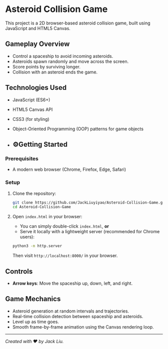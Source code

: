 # Asteroid Collision Game

This project is a 2D browser-based asteroid collision game, built using JavaScript and HTML5 Canvas.  

## Gameplay Overview
- Control a spaceship to avoid incoming asteroids.
- Asteroids spawn randomly and move across the screen.
- Score points by surviving longer.
- Collision with an asteroid ends the game.

## Technologies Used
- JavaScript (ES6+)
- HTML5 Canvas API
- CSS3 (for styling)
- Object-Oriented Programming (OOP) patterns for game objects

- ## ⚙Getting Started

### Prerequisites
- A modern web browser (Chrome, Firefox, Edge, Safari)

### Setup
1. Clone the repository:
    ```bash
    git clone https://github.com/JackLiuyiyao/Asteroid-Collision-Game.git
    cd Asteroid-Collision-Game
    ```

2. Open `index.html` in your browser:
    - You can simply double-click `index.html`, **or**
    - Serve it locally with a lightweight server (recommended for Chrome users):

    ```bash
    python3 -m http.server
    ```

    Then visit `http://localhost:8000/` in your browser.

## Controls
- **Arrow keys**: Move the spaceship up, down, left, and right.

## Game Mechanics
- Asteroid generation at random intervals and trajectories.
- Real-time collision detection between spaceship and asteroids.
- Level up as time goes.
- Smooth frame-by-frame animation using the Canvas rendering loop.

---

*Created with ❤️ by Jack Liu.*
